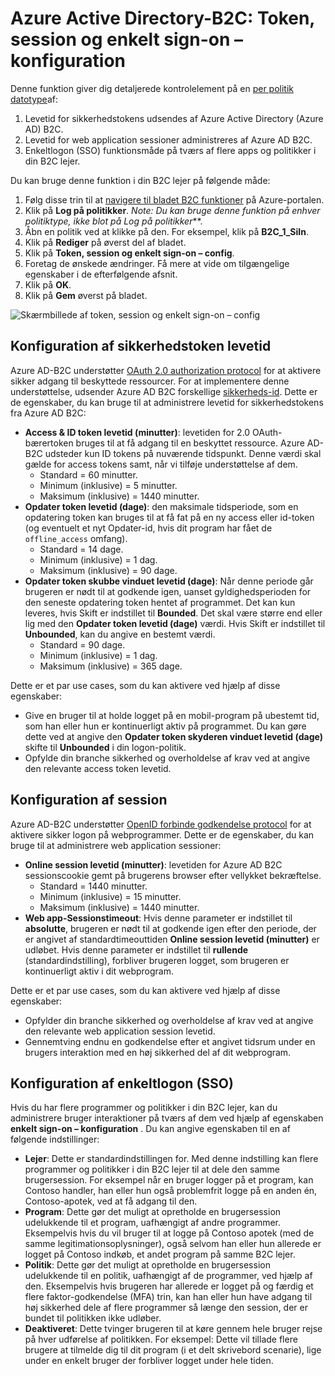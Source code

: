 <properties
    pageTitle="Azure Active Directory-B2C: Token, session og enkelt sign-on – konfiguration | Microsoft Azure"
    description="Token, session og enkelt enkeltlogon-konfiguration i Azure Active Directory B2C"
    services="active-directory-b2c"
    documentationCenter=""
    authors="swkrish"
    manager="mbaldwin"
    editor="bryanla"/>

<tags
    ms.service="active-directory-b2c"
    ms.workload="identity"
    ms.tgt_pltfrm="na"
    ms.devlang="na"
    ms.topic="article"
    ms.date="07/24/2016"
    ms.author="swkrish"/>

# <a name="azure-active-directory-b2c-token-session-and-single-sign-on-configuration"></a>Azure Active Directory-B2C: Token, session og enkelt sign-on – konfiguration

Denne funktion giver dig detaljerede kontrolelement på en [per politik datotype](active-directory-b2c-reference-policies.md)af:
 
1. Levetid for sikkerhedstokens udsendes af Azure Active Directory (Azure AD) B2C.
2. Levetid for web application sessioner administreres af Azure AD B2C.
3. Enkeltlogon (SSO) funktionsmåde på tværs af flere apps og politikker i din B2C lejer.

Du kan bruge denne funktion i din B2C lejer på følgende måde:

1. Følg disse trin til at [navigere til bladet B2C funktioner](active-directory-b2c-app-registration.md#navigate-to-the-b2c-features-blade) på Azure-portalen.
2. Klik på **Log på politikker**. *Note: Du kan bruge denne funktion på enhver politiktype, ikke blot på* *Log på politikker***.
3. Åbn en politik ved at klikke på den. For eksempel, klik på **B2C_1_SiIn**.
4. Klik på **Rediger** på øverst del af bladet.
5. Klik på **Token, session og enkelt sign-on – config**.
6. Foretag de ønskede ændringer. Få mere at vide om tilgængelige egenskaber i de efterfølgende afsnit.
7. Klik på **OK**.
8. Klik på **Gem** øverst på bladet.

![Skærmbillede af token, session og enkelt sign-on – config](./media/active-directory-b2c-token-session-sso/token-session-sso.png)

## <a name="token-lifetimes-configuration"></a>Konfiguration af sikkerhedstoken levetid

Azure AD-B2C understøtter [OAuth 2.0 authorization protocol](active-directory-b2c-reference-protocols.md) for at aktivere sikker adgang til beskyttede ressourcer. For at implementere denne understøttelse, udsender Azure AD B2C forskellige [sikkerheds-id](active-directory-b2c-reference-tokens.md). Dette er de egenskaber, du kan bruge til at administrere levetid for sikkerhedstokens fra Azure AD B2C:

- **Access & ID token levetid (minutter)**: levetiden for 2.0 OAuth-bærertoken bruges til at få adgang til en beskyttet ressource. Azure AD-B2C udsteder kun ID tokens på nuværende tidspunkt. Denne værdi skal gælde for access tokens samt, når vi tilføje understøttelse af dem.
   - Standard = 60 minutter.
   - Minimum (inklusive) = 5 minutter.
   - Maksimum (inklusive) = 1440 minutter.
- **Opdater token levetid (dage)**: den maksimale tidsperiode, som en opdatering token kan bruges til at få fat på en ny access eller id-token (og eventuelt et nyt Opdater-id, hvis dit program har fået de `offline_access` omfang).
   - Standard = 14 dage.
   - Minimum (inklusive) = 1 dag.
   - Maksimum (inklusive) = 90 dage.
- **Opdater token skubbe vinduet levetid (dage)**: Når denne periode går brugeren er nødt til at godkende igen, uanset gyldighedsperioden for den seneste opdatering token hentet af programmet. Det kan kun leveres, hvis Skift er indstillet til **Bounded**. Det skal være større end eller lig med den **Opdater token levetid (dage)** værdi. Hvis Skift er indstillet til **Unbounded**, kan du angive en bestemt værdi.
   - Standard = 90 dage.
   - Minimum (inklusive) = 1 dag.
   - Maksimum (inklusive) = 365 dage.

Dette er et par use cases, som du kan aktivere ved hjælp af disse egenskaber:

- Give en bruger til at holde logget på en mobil-program på ubestemt tid, som han eller hun er kontinuerligt aktiv på programmet. Du kan gøre dette ved at angive den **Opdater token skyderen vinduet levetid (dage)** skifte til **Unbounded** i din logon-politik.
- Opfylde din branche sikkerhed og overholdelse af krav ved at angive den relevante access token levetid.

## <a name="session-configuration"></a>Konfiguration af session

Azure AD-B2C understøtter [OpenID forbinde godkendelse protocol](active-directory-b2c-reference-oidc.md) for at aktivere sikker logon på webprogrammer. Dette er de egenskaber, du kan bruge til at administrere web application sessioner:

- **Online session levetid (minutter)**: levetiden for Azure AD B2C sessionscookie gemt på brugerens browser efter vellykket bekræftelse.
   - Standard = 1440 minutter.
   - Minimum (inklusive) = 15 minutter.
   - Maksimum (inklusive) = 1440 minutter.
- **Web app-Sessionstimeout**: Hvis denne parameter er indstillet til **absolutte**, brugeren er nødt til at godkende igen efter den periode, der er angivet af standardtimeouttiden **Online session levetid (minutter)** er udløbet. Hvis denne parameter er indstillet til **rullende** (standardindstilling), forbliver brugeren logget, som brugeren er kontinuerligt aktiv i dit webprogram.

Dette er et par use cases, som du kan aktivere ved hjælp af disse egenskaber:

- Opfylder din branche sikkerhed og overholdelse af krav ved at angive den relevante web application session levetid.
- Gennemtving endnu en godkendelse efter et angivet tidsrum under en brugers interaktion med en høj sikkerhed del af dit webprogram. 

## <a name="single-sign-on-sso-configuration"></a>Konfiguration af enkeltlogon (SSO)

Hvis du har flere programmer og politikker i din B2C lejer, kan du administrere bruger interaktioner på tværs af dem ved hjælp af egenskaben **enkelt sign-on – konfiguration** . Du kan angive egenskaben til en af følgende indstillinger:

- **Lejer**: Dette er standardindstillingen for. Med denne indstilling kan flere programmer og politikker i din B2C lejer til at dele den samme brugersession. For eksempel når en bruger logger på et program, kan Contoso handler, han eller hun også problemfrit logge på en anden én, Contoso-apotek, ved at få adgang til den.
- **Program**: Dette gør det muligt at opretholde en brugersession udelukkende til et program, uafhængigt af andre programmer. Eksempelvis hvis du vil bruger til at logge på Contoso apotek (med de samme legitimationsoplysninger), også selvom han eller hun allerede er logget på Contoso indkøb, et andet program på samme B2C lejer. 
- **Politik**: Dette gør det muligt at opretholde en brugersession udelukkende til en politik, uafhængigt af de programmer, ved hjælp af den. Eksempelvis hvis brugeren har allerede er logget på og færdig et flere faktor-godkendelse (MFA) trin, kan han eller hun have adgang til høj sikkerhed dele af flere programmer så længe den session, der er bundet til politikken ikke udløber.
- **Deaktiveret**: Dette tvinger brugeren til at køre gennem hele bruger rejse på hver udførelse af politikken. For eksempel: Dette vil tillade flere brugere at tilmelde dig til dit program (i et delt skrivebord scenarie), lige under en enkelt bruger der forbliver logget under hele tiden.
